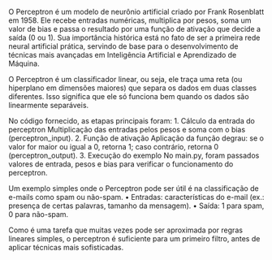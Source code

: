 O Perceptron é um modelo de neurônio artificial criado por Frank Rosenblatt em 1958.
Ele recebe entradas numéricas, multiplica por pesos, soma um valor de bias e passa o resultado por uma função de ativação que decide a saída (0 ou 1).
Sua importância histórica está no fato de ser a primeira rede neural artificial prática, servindo de base para o desenvolvimento de técnicas mais avançadas em Inteligência Artificial e Aprendizado de Máquina.



O Perceptron é um classificador linear, ou seja, ele traça uma reta (ou hiperplano em dimensões maiores) que separa os dados em duas classes diferentes.
Isso significa que ele só funciona bem quando os dados são linearmente separáveis.





No código fornecido, as etapas principais foram:
	1.	Cálculo da entrada do perceptron
Multiplicação das entradas pelos pesos e soma com o bias (perceptron_input).
	2.	Função de ativação
Aplicação da função degrau: se o valor for maior ou igual a 0, retorna 1; caso contrário, retorna 0 (perceptron_output).
	3.	Execução do exemplo
No main.py, foram passados valores de entrada, pesos e bias para verificar o funcionamento do perceptron.







Um exemplo simples onde o Perceptron pode ser útil é na classificação de e-mails como spam ou não-spam.
	•	Entradas: características do e-mail (ex.: presença de certas palavras, tamanho da mensagem).
	•	Saída: 1 para spam, 0 para não-spam.

Como é uma tarefa que muitas vezes pode ser aproximada por regras lineares simples, o perceptron é suficiente para um primeiro filtro, antes de aplicar técnicas mais sofisticadas.
